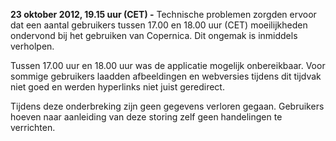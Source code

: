 **23 oktober 2012, 19.15 uur (CET) -** Technische problemen zorgden
ervoor dat een aantal gebruikers tussen 17.00 en 18.00 uur (CET)
moeilijkheden ondervond bij het gebruiken van Copernica. Dit ongemak is
inmiddels verholpen.

Tussen 17.00 uur en 18.00 uur was de applicatie mogelijk onbereikbaar.
Voor sommige gebruikers laadden afbeeldingen en webversies tijdens dit
tijdvak niet goed en werden hyperlinks niet juist geredirect.

Tijdens deze onderbreking zijn geen gegevens verloren gegaan. Gebruikers
hoeven naar aanleiding van deze storing zelf geen handelingen te
verrichten.
